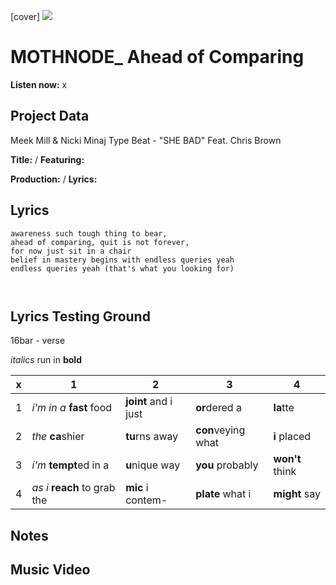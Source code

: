[cover] ![](57175019_319474918741616_8502199518755923887_n.jpg)

# MOTHNODE_ Ahead of Comparing

**Listen now:** x

## Project Data

Meek Mill & Nicki Minaj Type Beat - "SHE BAD" Feat. Chris Brown

**Title:**  / **Featuring:** 

**Production:**  / **Lyrics:** 

## Lyrics

```
awareness such tough thing to bear, 
ahead of comparing, quit is not forever, 
for now just sit in a chair
belief in mastery begins with endless queries yeah 
endless queries yeah (that's what you looking for)



```

## Lyrics Testing Ground

16bar - verse

*italics* run in
**bold**

| x | 1 | 2 | 3 | 4 |
|---|---|---|---|---|
| 1 | *i'm in a* **fast** food | **joint** and i just  | **or**dered a  | **la**tte  |
| 2 | *the* **ca**shier | **tu**rns away  |  **con**veying what |  **i** placed |
| 3 | *i'm* **tempt**ed in a | **u**nique way  |  **you** probably |  **won't** think |
| 4 | *as i* **reach** to grab the |  **mic** i contem-  | **plate** what i | **might** say |

## Notes

## Music Video
